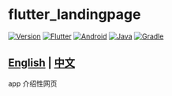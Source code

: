 # flutter_landingpage


[![Version](https://img.shields.io/badge/version-v3.3.50-brightgreen)](https://git.yoqi.me/lyq/flutter_landingpage)
[![Flutter](https://img.shields.io/badge/Flutter-v3.0.5-brightgreen?style=plastic&logo=Flutter)](https://git.yoqi.me/lyq/flutter_landingpage)
[![Android](https://img.shields.io/badge/Android-32-brightgreen?style=plastic&logo=Android)](https://git.yoqi.me/lyq/flutter_landingpage)
[![Java](https://img.shields.io/badge/Java-11.0.16--amzn-brightgreen?style=plastic&logo=OpenJDK)](https://git.yoqi.me/lyq/flutter_landingpage)
[![Gradle](https://img.shields.io/badge/Gradle-7.2.2-brightgreen?style=plastic&logo=Gradle)](https://git.yoqi.me/lyq/flutter_landingpage)


## [English](./README.md) | [中文](./README_ZH.md)

app 介绍性网页
